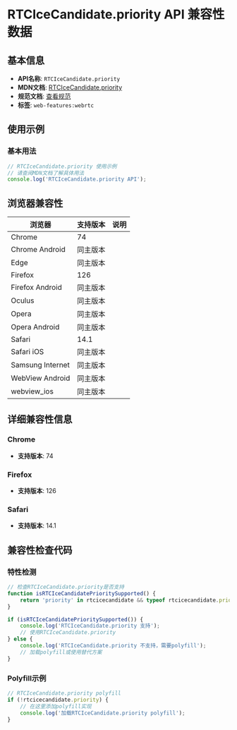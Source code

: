# RTCIceCandidate.priority API 兼容性数据

## 基本信息

- **API名称**: `RTCIceCandidate.priority`
- **MDN文档**: [RTCIceCandidate.priority](https://developer.mozilla.org/docs/Web/API/RTCIceCandidate/priority)
- **规范文档**: [查看规范](https://w3c.github.io/webrtc-pc/#dom-rtcicecandidate-priority)
- **标签**: `web-features:webrtc`

## 使用示例

### 基本用法

```javascript
// RTCIceCandidate.priority 使用示例
// 请查阅MDN文档了解具体用法
console.log('RTCIceCandidate.priority API');
```

## 浏览器兼容性

| 浏览器 | 支持版本 | 说明 |
|--------|----------|------|
| Chrome | 74 |  |
| Chrome Android | 同主版本 |  |
| Edge | 同主版本 |  |
| Firefox | 126 |  |
| Firefox Android | 同主版本 |  |
| Oculus | 同主版本 |  |
| Opera | 同主版本 |  |
| Opera Android | 同主版本 |  |
| Safari | 14.1 |  |
| Safari iOS | 同主版本 |  |
| Samsung Internet | 同主版本 |  |
| WebView Android | 同主版本 |  |
| webview_ios | 同主版本 |  |

## 详细兼容性信息

### Chrome

- **支持版本**: 74

### Firefox

- **支持版本**: 126

### Safari

- **支持版本**: 14.1

## 兼容性检查代码

### 特性检测

```javascript
// 检查RTCIceCandidate.priority是否支持
function isRTCIceCandidatePrioritySupported() {
    return 'priority' in rtcicecandidate && typeof rtcicecandidate.priority === 'function';
}

if (isRTCIceCandidatePrioritySupported()) {
    console.log('RTCIceCandidate.priority 支持');
    // 使用RTCIceCandidate.priority
} else {
    console.log('RTCIceCandidate.priority 不支持，需要polyfill');
    // 加载polyfill或使用替代方案
}
```

### Polyfill示例

```javascript
// RTCIceCandidate.priority polyfill
if (!rtcicecandidate.priority) {
    // 在这里添加polyfill实现
    console.log('加载RTCIceCandidate.priority polyfill');
}
```

